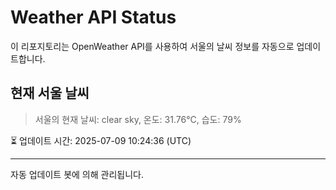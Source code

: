 
# Weather API Status

이 리포지토리는 OpenWeather API를 사용하여 서울의 날씨 정보를 자동으로 업데이트합니다.

## 현재 서울 날씨
> 서울의 현재 날씨: clear sky, 온도: 31.76°C, 습도: 79%

⏳ 업데이트 시간: 2025-07-09 10:24:36 (UTC)

---
자동 업데이트 봇에 의해 관리됩니다.
